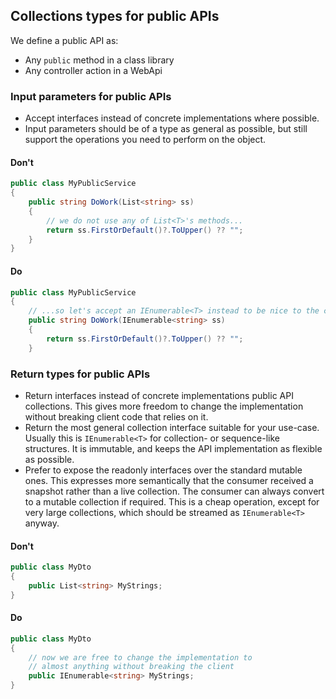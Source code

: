 ## Collections types for public APIs

We define a public API as:
- Any `public` method in a class library
- Any controller action in a WebApi

### Input parameters for public APIs

- Accept interfaces instead of concrete implementations where possible.
- Input parameters should be of a type as general as possible, but still support the operations you need to perform on the object.

#### Don't

```c#
public class MyPublicService
{
    public string DoWork(List<string> ss)
    {
        // we do not use any of List<T>'s methods...    
        return ss.FirstOrDefault()?.ToUpper() ?? "";
    }
}
```

#### Do

```c#
public class MyPublicService
{
    // ...so let's accept an IEnumerable<T> instead to be nice to the client
    public string DoWork(IEnumerable<string> ss)
    {   
        return ss.FirstOrDefault()?.ToUpper() ?? "";
    }
```

### Return types for public APIs

- Return interfaces instead of concrete implementations public API collections. This gives more freedom to change the implementation without breaking client code that relies on it.
- Return the most general collection interface suitable for your use-case. Usually this is `IEnumerable<T>` for collection- or sequence-like structures. It is immutable, and keeps the API implementation as flexible as possible.
- Prefer to expose the readonly interfaces over the standard mutable ones. This expresses more semantically that the consumer received a snapshot rather than a live collection. The consumer can always convert to a mutable collection if required. This is a cheap operation, except for very large collections, which should be streamed as `IEnumerable<T>` anyway.

#### Don't

```c#
public class MyDto
{
    public List<string> MyStrings;
}
```
#### Do

```c#
public class MyDto
{
    // now we are free to change the implementation to 
    // almost anything without breaking the client
    public IEnumerable<string> MyStrings;
}
```